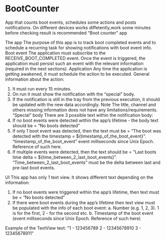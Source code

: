 # BootCounter
App that counts boot events, schedules some actions and posts notifications. On different devices works diffetently,work some minutes before checking result is recommended
“Boot counter” app

The app
The purpose of this app is to track boot completed events and to schedule a recurring task for showing notifications
with boot event info.
Boot event
The application must subscribe to the RECEIVE_BOOT_COMPLETED event.
Once the event is triggered, the application must persist such an event with the relevant information (required in the
next sections).
Application
Any time the application is getting awakened, it must schedule the action to be executed.
General information about the action:
1. It must run every 15 minutes.
2. On run it must show the notification with the “special” body.
3. If the notification is still in the tray from the previous execution, it should be updated with the new data
accordingly.
Note
The title, channel and others missing information does not have any limitations/requirements.
“Special” body
There are 3 possible text within the notification body:
1. If no boot events were detected within the app’s lifetime - the body text should be = “No boots detected”
2. If only 1 boot event was detected, then the text must be = “The boot was detected with the timestamp =
${timestamp_of_the_boot_event}”. “timestamp_of_the_boot_event” event milliseconds since Unix Epoch.
Reference of such here.
3. If multiple events were detected, then the text should be = “Last boots time delta =
${time_between_2_last_boot_events}”. “Time_between_2_last_boot_events” must be the delta between
last and pre-last boot events.

UI
This app has only 1 text view.
It shows different text depending on the information:
1. If no boot events were triggered within the app’s lifetime, then text must be = “No boots detected”
2. If there were boot events during the app’s lifetime then text view must be populated with the info of each boot
event:
a. Number (e.g. 1, 2, 3). 1 is for the first, 2 - for the second etc.
b. Timestamp of the boot event (event milliseconds since Unix Epoch. Reference of such here)

Example of the TextView text:
"1 - 123456789
2 - 12345678910
3 - 12345678911"
